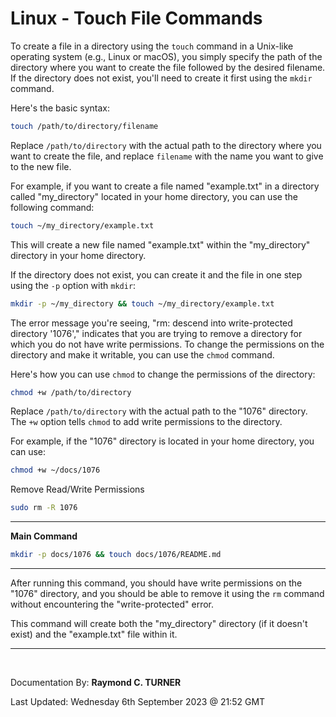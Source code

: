# Linux - Touch File Commands

To create a file in a directory using the `touch` command in a Unix-like operating system (e.g., Linux or macOS), you simply specify the path of the directory where you want to create the file followed by the desired filename. If the directory does not exist, you'll need to create it first using the `mkdir` command.

Here's the basic syntax:

```bash
touch /path/to/directory/filename
```

Replace `/path/to/directory` with the actual path to the directory where you want to create the file, and replace `filename` with the name you want to give to the new file.

For example, if you want to create a file named "example.txt" in a directory called "my_directory" located in your home directory, you can use the following command:

```bash
touch ~/my_directory/example.txt
```

This will create a new file named "example.txt" within the "my_directory" directory in your home directory.

If the directory does not exist, you can create it and the file in one step using the `-p` option with `mkdir`:

```bash
mkdir -p ~/my_directory && touch ~/my_directory/example.txt
```

The error message you're seeing, "rm: descend into write-protected directory '1076'," indicates that you are trying to remove a directory for which you do not have write permissions. To change the permissions on the directory and make it writable, you can use the `chmod` command.

Here's how you can use `chmod` to change the permissions of the directory:

```bash
chmod +w /path/to/directory
```

Replace `/path/to/directory` with the actual path to the "1076" directory. The `+w` option tells `chmod` to add write permissions to the directory.

For example, if the "1076" directory is located in your home directory, you can use:

```bash
chmod +w ~/docs/1076
```

Remove Read/Write Permissions

```bash
sudo rm -R 1076
```
---

**Main Command**
```bash
mkdir -p docs/1076 && touch docs/1076/README.md
```
---

After running this command, you should have write permissions on the "1076" directory, and you should be able to remove it using the `rm` command without encountering the "write-protected" error.

This command will create both the "my_directory" directory (if it doesn't exist) and the "example.txt" file within it.

---

</br>

Documentation By: **Raymond C. TURNER**

Last Updated: Wednesday 6th September 2023 @ 21:52 GMT